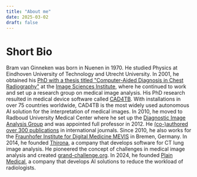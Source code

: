 ```yaml
---
title: "About me"
date: 2025-03-02
draft: false
---
```

# Short Bio

Bram van Ginneken was born in Nuenen in 1970. He studied Physics at Eindhoven University of Technology and Utrecht University. In 2001, he obtained his [PhD with a thesis titled &#34;Computer-Aided Diagnosis in Chest Radiography&#34;](https://www.diagnijmegen.nl/publications/ginn01a) at the [Image Sciences Institute](https://www.isi.uu.nl/), where he continued to work and set up a research group on medical image analysis. His PhD research resulted in medical device software called [CAD4TB](https://www.delft.care/cad4tb/). With installations in over 75 countries worldwide, CAD4TB is the most widely used autonomous AI solution for the interpretation of medical images. In 2010, he moved to Radboud University Medical Center where he set up the [Diagnostic Image Analysis Group](https://www.diagnijmegen.nl/) and was appointed full professor in 2012. He [(co-)authored over 300 publications](http://scholar.google.com/citations?user=O1j6_MsAAAAJ) in international journals. Since 2010, he also works for the [Fraunhofer Institute for Digital Medicine MEVIS](https://www.mevis.fraunhofer.de/) in Bremen, Germany. In 2014, he founded [Thirona](https://thirona.eu/), a company that develops software for CT lung image analysis. He pioneered the concept of challenges in medical image analysis and created [grand-challenge.org](https://grand-challenge.org). In 2024, he founded [Plain Medical](https://plain-medical.com), a company that develops AI solutions to reduce the workload of radiologists.

